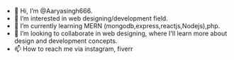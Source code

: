 - 👋 Hi, I’m @Aaryasingh666.
- 👀 I’m interested in web designing/development field.
- 🌱 I’m currently learning MERN (mongodb,express,reactjs,Nodejs),php.
- 💞️ I’m looking to collaborate in web designing, where I'll learn more about design and development concepts.
- 📫 How to reach me via instagram, fiverr

<!---
Aaryasingh666/Aaryasingh666 is a ✨ special ✨ repository because its `README.md` (this file) appears on your GitHub profile.
You can click the Preview link to take a look at your changes.
--->
